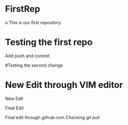 # FirstRep
o
This is our first repository

# Testing the first repo
Add push and commit

#Testing the second change
# New Edit through VIM editor
New Edit

Final Edit

Final edit through github.com
Checking git pull
